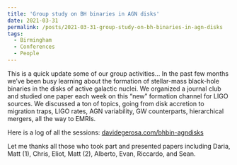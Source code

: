 ```yaml
---
title: 'Group study on BH binaries in AGN disks'
date: 2021-03-31
permalink: /posts/2021-03-31-group-study-on-bh-binaries-in-agn-disks
tags:
  - Birmingham
  - Conferences
  - People
---
```


This is a quick update some of our group activities… In the past few months we’ve been busy learning about the formation of stellar-mass black-hole binaries in the disks of active galactic nuclei. We organized a journal club and studied one paper each week on this “new” formation channel for LIGO sources. We discussed a ton of topics, going from disk accretion to migration traps, LIGO rates, AGN variability, GW counterparts, hierarchical mergers, all the way to EMRIs. 

Here is a log of all the sessions: [davidegerosa.com/bhbin-agndisks](/bhbin-agndisks)

Let me thanks all those who took part and presented papers including Daria, Matt (1), Chris, Eliot, Matt (2), Alberto, Evan, Riccardo, and Sean.


